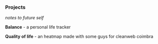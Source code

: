 ### Projects

*notes to future self*

**Balance** - a personal life tracker

**Quality of life** - an heatmap made with some guys for cleanweb coimbra